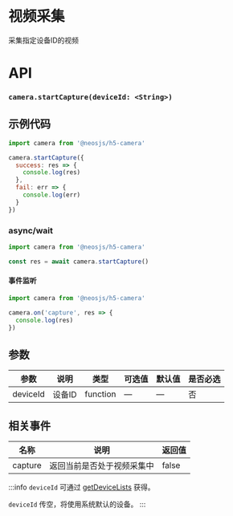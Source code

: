 # 视频采集

采集指定设备ID的视频

# API
### `camera.startCapture(deviceId: <String>)`
### 

## 示例代码

```js
import camera from '@neosjs/h5-camera'

camera.startCapture({
  success: res => {
    console.log(res)
  },
  fail: err => {
    console.log(err)
  }
})
```

### async/wait
```js
import camera from '@neosjs/h5-camera'

const res = await camera.startCapture()
```

####  事件监听
```js
import camera from '@neosjs/h5-camera'

camera.on('capture', res => {
  console.log(res)
})
```

## 参数

| 参数                        | 说明                       | 类型   | 可选值          | 默认值       | 是否必选 |
| --------------------------- | -------------------------- | ------ | --------------- | ------------ |------------ |
| deviceId | 设备ID | function | — | — | 否 |


## 相关事件
| 名称                        | 说明                       | 返回值   |
| --------------------------- | -------------------------- | ------ |
| capture | 返回当前是否处于视频采集中 | false |

:::info 
`deviceId` 可通过 [getDeviceLists](getDeviceLists.html) 获得。

`deviceId` 传空，将使用系统默认的设备。
:::

